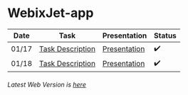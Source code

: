 # WebixJet-app

Date | Task | Presentation | Status
--- | --- | --- | ---
01/17  | [Task Description](https://docs.google.com/document/d/126HOCa4oqvtgEFpZYKJEHZ04Tlfmq0HJ6s-CyUBMgBk/edit) | [Presentation](https://slides.com/ihelga/webixjet-views/#/) | :heavy_check_mark:
01/18  | [Task Description](https://docs.google.com/document/d/1YEqmPlyi7n05zXpzrGNq2vZA9wDwM6Jm9pedCYcVxk8/edit) | [Presentation](https://slides.com/ihelga/webixjet-interaction/#/) | :heavy_check_mark:
###### Latest Web Version is [here](https://webix-jet-app.netlify.com) 
